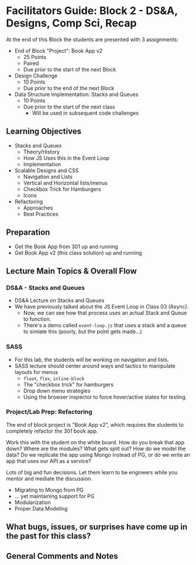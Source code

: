# Facilitators Guide: Block 2 - DS&A, Designs, Comp Sci, Recap 

At the end of this Block the students are presented with 3 assignments:

* End of Block "Project": Book App v2
  * 25 Points
  * Paired
  * Due prior to the start of the next Block
* Design Challenge
  * 10 Points
  * Due prior to the end of the next Block
* Data Structure Implementation: Stacks and Queues
  * 10 Points
  * Due prior to the start of the next class
    * Will be used in subsequent code challenges
    
## Learning Objectives
* Stacks and Queues
  * Theory/History
  * How JS Uses this in the Event Loop
  * Implementation
* Scalable Designs and CSS
  * Navigation and Lists
  * Vertical and Horizontal lists/menus
  * Checkbox Trick for Hamburgers
  * Icons
* Refactoring 
  * Approaches
  * Best Practices


## Preparation

* Get the Book App from 301 up and running
* Get Book App v2 (this class solution) up and running

## Lecture Main Topics & Overall Flow
### DS&A - Stacks and Queues
* DS&A Lecture on Stacks and Queues
* We have previously talked about the JS Event Loop in Class 03 (Async).
  * Now, we can see how that process uses an actual Stack and Queue to function.
  * There's a demo called `event-loop.js` that uses a stack and a queue to simlate this (poorly, but the point gets made...)
  
### SASS
* For this lab, the students will be working on navigation and lists.
* SASS lecture should center around ways and tactics to manipulate layouts for menus
  * `float`, `flex`, `inline-block`
  * The "checkbox trick" for hamburgers
  * Drop down menu strategies
  * Using the browser inspector to force hover/active states for testing.   

### Project/Lab Prep: Refactoring
The end of block project is "Book App v2", which requires the students to completely refactor the 301 book app.

Work this with the student on the white board.  How do you break that app down? Where are the modules? What gets split out? How do we model the data? Do we replicate the app using Mongo instead of PG, or do we write an app that uses our API as a service? 

Lots of big and fun decisions. Let them learn to be engineers while you mentor and mediate the discussion.

  * Migrating to Mongo from PG 
  * ... yet maintaining support for PG
  * Modularization
  * Proper Data Modeling


  
## What bugs, issues, or surprises have come up in the past for this class?

## General Comments and Notes
